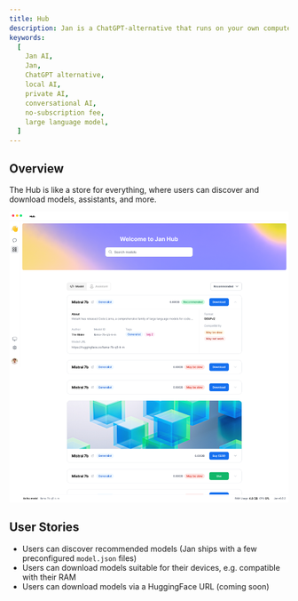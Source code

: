 ```yaml
---
title: Hub
description: Jan is a ChatGPT-alternative that runs on your own computer, with a local API server.
keywords:
  [
    Jan AI,
    Jan,
    ChatGPT alternative,
    local AI,
    private AI,
    conversational AI,
    no-subscription fee,
    large language model,
  ]
---
```


## Overview

The Hub is like a store for everything, where users can discover and download models, assistants, and more.

![alt text](../img/hub-screen.png)

## User Stories

<!-- Can also be used as a QA Checklist -->

- Users can discover recommended models (Jan ships with a few preconfigured `model.json` files)
- Users can download models suitable for their devices, e.g. compatible with their RAM
- Users can download models via a HuggingFace URL (coming soon)
